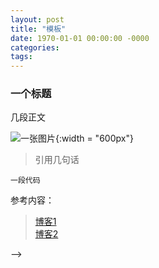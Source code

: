 ```yaml
---
layout: post
title: "模板"
date: 1970-01-01 00:00:00 -0000
categories: 
tags: 
---
```



### 一个标题

几段正文

![一张图片](/assets/imgs/article/xxx.jpg){:width = "600px"}

> 引用几句话

    一段代码

参考内容：
> [博客1][1]    
> [博客2][2]

[1]: https:://github.com/younghz/Markdown "Markdown"
[2]: https:://github.com/younghz/Markdown "Markdown"

-->
